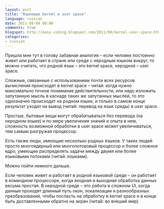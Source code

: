 ```yaml
---
layout: post
title: "Языковые kernel и user space"
language: russian
date: 2011-08-09 00:00
comments: true
blogspot: http://easy-coding.blogspot.com/2011/08/kernel-user-space.html
categories: 
- russian
---
```

Пришла мне тут в голову забавная аналогия – если человек постоянно живет или работает в стране или среде с неродным языком вокруг, то можно считать, что родной язык – это  kernel space, неродной – user space.

Сложные, связанные с использованием почти всех ресурсов вычисления происходят в kernel space – читай: когда нужно максимально точное понимание действительности, или надо изложить запутанную мысль в каскаде таких же запутанных мыслей, то это однозначно происходит на родном языке, и только в самом конце результат уходит на вывод (читай: перевод на язык среды) в user space.

Простые, бытовые вещи могут обрабатываться без перевода (на неродном языке) и по мере увеличения знаний и опыта в нем, сложность возможной обработки в user space может увеличиваться, тем самым разгружая процессор.

Есть также люди, имеющие несколько родных языков. У таких людей просто многоядерный или многопотоковый процессор и более сложное ядро, умеющее распределять задачи между двумя или более языковыми потоками (читай: языками).

Можно пойти немного дальше.

Если человек живет и работает в родной языковой среде – он работает в командном процессоре, когда входная и выходная обработка данных весьма простая. В неродной среде – это работа в сложном UI, когда данные проходят длинный путь окон, локализации и разнообразных преобразований, чтобы поспасть на обработку в kernel space и в конце быть доставленными обратно на экран (читай: во внеший мир).
